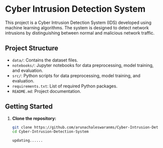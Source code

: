 # Cyber Intrusion Detection System

This project is a Cyber Intrusion Detection System (IDS) developed using machine learning algorithms. The system is designed to detect network intrusions by distinguishing between normal and malicious network traffic.

## Project Structure

- `data/`: Contains the dataset files.
- `notebooks/`: Jupyter notebooks for data preprocessing, model training, and evaluation.
- `src/`: Python scripts for data preprocessing, model training, and evaluation.
- `requirements.txt`: List of required Python packages.
- `README.md`: Project documentation.

## Getting Started

1. **Clone the repository:**
   ```bash
   git clone https://github.com/arunachaleswaranms/Cyber-Intrusion-Detection-System.git
   cd Cyber-Intrusion-Detection-System

   updating......
